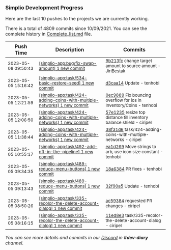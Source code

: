
### Simplio Development Progress

Here are the last 10 pushes to the projects we are currently working.

There is a total of 4809 commits since 10/09/2021. You can see the complete history in
 [Complete_list.md](Complete_list.md) file.

| Push Time | Description | Commits |
| --- | --- | --- |
| <sub>2023-05-08 09:50:43</sub> | <sub>[[simplio-app:bug/fix\-swap\-amount] 1 new commit](https://github.com/SimplioOfficial/simplio-app/commit/9b213fc48bd0e637fd5d0f2a840f03ad092b2fb8)</sub> | <sub>[9b213fc](https://github.com/SimplioOfficial/simplio-app/commit/9b213fc48bd0e637fd5d0f2a840f03ad092b2fb8) change target amount to source amount - JiriBestak</sub> |
| <sub>2023-05-05 15:16:42</sub> | <sub>[[simplio-app:task/534\-basic\-restore\-seed] 1 new commit](https://github.com/SimplioOfficial/simplio-app/commit/d3caa14c20f0ab17176be03f62d20eb0b189ee09)</sub> | <sub>[d3caa14](https://github.com/SimplioOfficial/simplio-app/commit/d3caa14c20f0ab17176be03f62d20eb0b189ee09) Update - tenhobi</sub> |
| <sub>2023-05-05 12:21:59</sub> | <sub>[[simplio-app:task/424\-adding\-coins\-with\-multiple\-networks] 1 new commit](https://github.com/SimplioOfficial/simplio-app/commit/0ec9889ad5fc442fcb2310142c9ceca7504b3965)</sub> | <sub>[0ec9889](https://github.com/SimplioOfficial/simplio-app/commit/0ec9889ad5fc442fcb2310142c9ceca7504b3965) Fix bouncing overflow for ios in Inventory/Coins - tenhobi</sub> |
| <sub>2023-05-05 12:06:50</sub> | <sub>[[simplio-app:task/424\-adding\-coins\-with\-multiple\-networks] 1 new commit](https://github.com/SimplioOfficial/simplio-app/commit/57e12353d88e9fcb64867aaa7b9d2aff3a136e3d)</sub> | <sub>[57e1235](https://github.com/SimplioOfficial/simplio-app/commit/57e12353d88e9fcb64867aaa7b9d2aff3a136e3d) resize top distance till inventory balance shield - ciripel</sub> |
| <sub>2023-05-05 11:38:44</sub> | <sub>[[simplio-app:task/424\-adding\-coins\-with\-multiple\-networks] 1 new commit](https://github.com/SimplioOfficial/simplio-app/commit/38f31d6abfb170f7daf620c5c835c7be1c3907b7)</sub> | <sub>[38f31d6](https://github.com/SimplioOfficial/simplio-app/commit/38f31d6abfb170f7daf620c5c835c7be1c3907b7) task/424-adding-coins-with-multiple-networks - ciripel</sub> |
| <sub>2023-05-05 10:55:17</sub> | <sub>[[simplio-app:task/492\-add\-nft\-in\-the\-pipeline] 1 new commit](https://github.com/SimplioOfficial/simplio-app/commit/ea1d269c801d464c03cfb25889afbb5325024d28)</sub> | <sub>[ea1d269](https://github.com/SimplioOfficial/simplio-app/commit/ea1d269c801d464c03cfb25889afbb5325024d28) Move strings to arb, use icon size constant - tenhobi</sub> |
| <sub>2023-05-05 09:34:35</sub> | <sub>[[simplio-app:task/489\-reduce\-menu\-buttons] 1 new commit](https://github.com/SimplioOfficial/simplio-app/commit/18a6384f49ed7f144532b5c43625984a5ae815b2)</sub> | <sub>[18a6384](https://github.com/SimplioOfficial/simplio-app/commit/18a6384f49ed7f144532b5c43625984a5ae815b2) PR fixes - tenhobi</sub> |
| <sub>2023-05-05 09:13:43</sub> | <sub>[[simplio-app:task/489\-reduce\-menu\-buttons] 1 new commit](https://github.com/SimplioOfficial/simplio-app/commit/32f90a5b0307036237942681d665e4b1e2c69250)</sub> | <sub>[32f90a5](https://github.com/SimplioOfficial/simplio-app/commit/32f90a5b0307036237942681d665e4b1e2c69250) Update - tenhobi</sub> |
| <sub>2023-05-05 08:50:26</sub> | <sub>[[simplio-app:task/335\-recolor\-the\-delete\-account\-dialog] 1 new commit](https://github.com/SimplioOfficial/simplio-app/commit/ac59384d812f1456072306a7a5e0230f31542001)</sub> | <sub>[ac59384](https://github.com/SimplioOfficial/simplio-app/commit/ac59384d812f1456072306a7a5e0230f31542001) requested PR changes - ciripel</sub> |
| <sub>2023-05-05 08:16:15</sub> | <sub>[[simplio-app:task/335\-recolor\-the\-delete\-account\-dialog] 1 new commit](https://github.com/SimplioOfficial/simplio-app/commit/11ed8e35701bafb06625e311b869a1d66dbfa9dd)</sub> | <sub>[11ed8e3](https://github.com/SimplioOfficial/simplio-app/commit/11ed8e35701bafb06625e311b869a1d66dbfa9dd) task/335-recolor-the-delete-account-dialog - ciripel</sub> |

_You can see more details and commits in our [Discord](https://discord.gg/aKhjuwZmdP) in **#dev-diary** channel._
